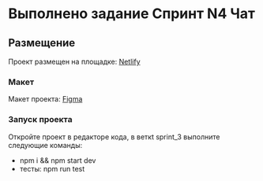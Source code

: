 # Выполнено задание Спринт N4 Чат

## Размещение

Проект размещен на площадке: [Netlify](https://sprint-4--chat-z-4-0.netlify.app/)

### Макет

Макет проекта: [Figma](https://www.figma.com/file/jF5fFFzgGOxQeB4CmKWTiE/Chat_external_link?type=design&node-id=0-1&mode=design&t=gvBURKKvvc2gEm7k-0)

### Запуск проекта

Откройте проект в редакторе кода, в веткt sprint_3 выполните следующие команды:

- npm i && npm start dev
- тесты: npm run test
